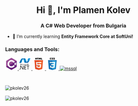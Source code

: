 <h1 align="center">Hi 👋, I'm Plamen Kolev</h1>
<h3 align="center">A C# Web Developer from Bulgaria</h3>

- 🌱 I’m currently learning **Entity Framework Core at SoftUni!**

<p align="left">
</p>

<h3 align="left">Languages and Tools:</h3>
<p align="left"> <a href="https://www.w3schools.com/cs/" target="_blank" rel="noreferrer"> <img src="https://raw.githubusercontent.com/devicons/devicon/master/icons/csharp/csharp-original.svg" alt="csharp" width="40" height="40"/> </a> <a href="https://dotnet.microsoft.com/" target="_blank" rel="noreferrer"> <img src="https://raw.githubusercontent.com/devicons/devicon/master/icons/dot-net/dot-net-original-wordmark.svg" alt="dotnet" width="40" height="40"/> </a><a href="https://www.w3.org/html/" target="_blank" rel="noreferrer"> <img src="https://raw.githubusercontent.com/devicons/devicon/master/icons/html5/html5-original-wordmark.svg" alt="html5" width="40" height="40"/> </a> <a href="https://www.w3schools.com/css/" target="_blank" rel="noreferrer"> <img src="https://raw.githubusercontent.com/devicons/devicon/master/icons/css3/css3-original-wordmark.svg" alt="css3" width="40" height="40"/> </a>  <a href="https://www.microsoft.com/en-us/sql-server" target="_blank" rel="noreferrer"> <img src="https://www.svgrepo.com/show/303229/microsoft-sql-server-logo.svg" alt="mssql" width="40" height="40"/> </a> </p>


<br>

<p>
  <img align="center" src="https://github-readme-stats.vercel.app/api?username=pkolev26&show_icons=true&theme=dark&title_color=ffffff&text_color=ffffff&bg_color=000000&hide_border=true&locale=en" alt="pkolev26" /></p>

<p>
  <img align="center" src="https://github-readme-streak-stats.herokuapp.com/?user=pkolev26&theme=dark" alt="pkolev26" />
</p>

